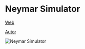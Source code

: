 # Neymar Simulator

[Web](https://vivirenremoto.github.io/neymar_simulator/)

[Autor](https://twitter.com/vivirenremoto)

![Neymar Simulator](https://vivirenremoto.github.io/neymar_simulator/photo.png)

